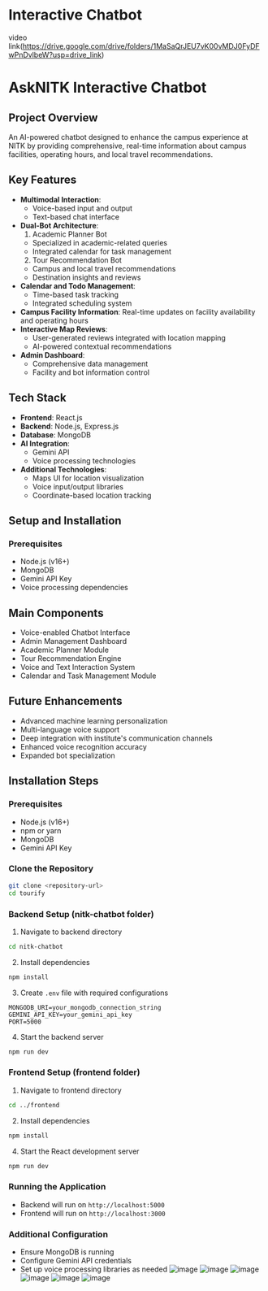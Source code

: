 #  Interactive Chatbot

video link(https://drive.google.com/drive/folders/1MaSaQrJEU7vK00vMDJ0FyDFwPnDvlbeW?usp=drive_link)
# AskNITK Interactive Chatbot
## Project Overview
An AI-powered chatbot designed to enhance the campus experience at NITK by providing comprehensive, real-time information about campus facilities, operating hours, and local travel recommendations.

## Key Features
- **Multimodal Interaction**:
  - Voice-based input and output
  - Text-based chat interface
- **Dual-Bot Architecture**:
  1. Academic Planner Bot
   - Specialized in academic-related queries
   - Integrated calendar for task management
  2. Tour Recommendation Bot
   - Campus and local travel recommendations
   - Destination insights and reviews
- **Calendar and Todo Management**:
  - Time-based task tracking
  - Integrated scheduling system
- **Campus Facility Information**: Real-time updates on facility availability and operating hours
- **Interactive Map Reviews**: 
  - User-generated reviews integrated with location mapping
  - AI-powered contextual recommendations
- **Admin Dashboard**:
  - Comprehensive data management
  - Facility and bot information control

## Tech Stack
- **Frontend**: React.js
- **Backend**: Node.js, Express.js
- **Database**: MongoDB
- **AI Integration**: 
  - Gemini API
  - Voice processing technologies
- **Additional Technologies**: 
  - Maps UI for location visualization
  - Voice input/output libraries
  - Coordinate-based location tracking

## Setup and Installation
### Prerequisites
- Node.js (v16+)
- MongoDB
- Gemini API Key
- Voice processing dependencies

## Main Components
- Voice-enabled Chatbot Interface
- Admin Management Dashboard
- Academic Planner Module
- Tour Recommendation Engine
- Voice and Text Interaction System
- Calendar and Task Management Module

## Future Enhancements
- Advanced machine learning personalization
- Multi-language voice support
- Deep integration with institute's communication channels
- Enhanced voice recognition accuracy
- Expanded bot specialization



## Installation Steps

### Prerequisites
- Node.js (v16+)
- npm or yarn
- MongoDB
- Gemini API Key

### Clone the Repository
```bash
git clone <repository-url>
cd tourify
```

### Backend Setup (nitk-chatbot folder)
1. Navigate to backend directory
```bash
cd nitk-chatbot
```

2. Install dependencies
```bash
npm install
```

3. Create `.env` file with required configurations
```
MONGODB_URI=your_mongodb_connection_string
GEMINI_API_KEY=your_gemini_api_key
PORT=5000
```

4. Start the backend server
```bash
npm run dev
```

### Frontend Setup (frontend folder)
1. Navigate to frontend directory
```bash
cd ../frontend
```

2. Install dependencies
```bash
npm install
```

4. Start the React development server
```bash
npm run dev
```

### Running the Application
- Backend will run on `http://localhost:5000`
- Frontend will run on `http://localhost:3000`

### Additional Configuration
- Ensure MongoDB is running
- Configure Gemini API credentials
- Set up voice processing libraries as needed
![image](https://github.com/user-attachments/assets/dfd04e68-2aaf-4b30-a8cc-04a9d2070b42)
![image](https://github.com/user-attachments/assets/17032840-7a7f-4a86-8cda-b4c37165051e)
![image](https://github.com/user-attachments/assets/e7fff503-2119-41b8-b643-9c83ade0cd10)
![image](https://github.com/user-attachments/assets/623e4222-f1bd-49c0-9a16-3bfc8491464b)
![image](https://github.com/user-attachments/assets/eb8b9ed7-48d4-4863-8a71-2d83aabc1799)
![image](https://github.com/user-attachments/assets/39bfac20-76ba-4b90-a19d-fcc394e45982)







